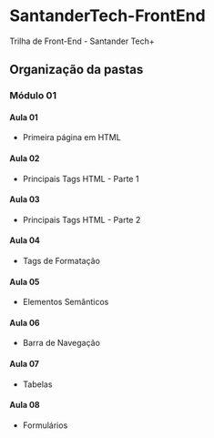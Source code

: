 # SantanderTech-FrontEnd
 Trilha de Front-End - Santander Tech+

## Organização da pastas
### Módulo 01
#### Aula 01
- Primeira página em HTML

#### Aula 02
- Principais Tags HTML - Parte 1

#### Aula 03
- Principais Tags HTML - Parte 2

#### Aula 04
- Tags de Formatação

#### Aula 05
- Elementos Semânticos

#### Aula 06
- Barra de Navegação

#### Aula 07
- Tabelas

#### Aula 08
- Formulários